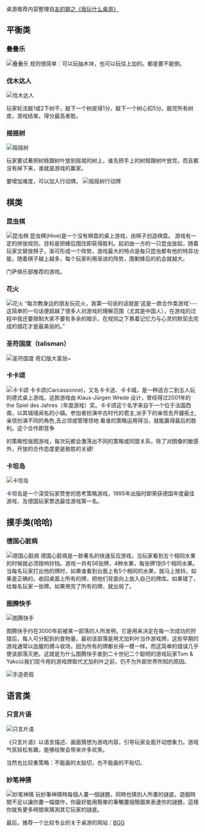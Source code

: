 桌游推荐内容整理自[友的聊之《我玩什么桌游》](http://ydlbk.com/ydl-312-gamefm/)

## 平衡类
### 叠叠乐
![叠叠乐](http://upload.wikimedia.org/wikipedia/commons/4/4d/Jenga237.jpg)
规则很简单：可以玩抽木块，也可以玩往上加的。都是要不能倒。

### 伐木达人
![伐木达人](http://imgsrc.baidu.com/forum/w%3D580/sign=3b35e8380a7b02080cc93fe952d8f25f/27749dcb39dbb6fd075525bb0924ab18962b374b.jpg)

玩家轮流敲1或2下树干，敲下一个树皮得1分，敲下一个树心扣5分。敲完所有树皮，游戏结束。得分最高者胜。

### 摇摇树
![摇摇树](http://imgsrc.baidu.com/forum/w%3D580/sign=f2c434c1f3d3572c66e29cd4ba136352/a6b81524ab18972b2c1263e2e7cd7b899e510a18.jpg)


玩家要试著把树枝跟树叶放到摇晃的树上，谁先把手上的树枝跟树叶放完，而且都没有掉下来，谁就是游戏的赢家。

要增加难度，可以加入行动牌。
![摇摇树行动牌](http://imgsrc.baidu.com/forum/w%3D580/sign=1c34c14a9922720e7bcee2f24bca0a3a/75e164f0f736afc36cf25b4db219ebc4b645124d.jpg)

## 棋类
### 昆虫棋
![昆虫棋](http://game.173zy.com/uploadimg/tinyfck/Image/kunchongqi/image007.gif)
昆虫棋(Hive)是一个没有棋盘的桌上游戏，由棋子创造棋盘。 游戏有一定的拼放规则，目标是把蜂后围住即获得胜利。起初由一方的一只昆虫放起，随着玩家交替放棋子，渐可形成一个阵势，游戏最大的特点是每只昆虫都有他的特异功能，随着棋子越上越多，每个玩家利用渐进的阵势，围剿蜂后的机会就越大。

门萨俱乐部推荐的游戏。

### 花火
![花火](http://img3.douban.com/view/note/large/public/p11939921.jpg)
“每次教身边的朋友玩花火，我第一句说的话就是‘这是一款合作类游戏’---这简单的一句话便超越了很多人对游戏的理解范围（尤其是中国人），在游戏的过程中我还要限制大家不要有多余的暗示，在规则之下靠着记忆力与心灵的默契去完成的烟花才是最美丽的。”

### 圣符国度（talisman）
![圣符国度](http://s7.sinaimg.cn/mw690/4afc527cgd4d07efc52b6&690)
奇幻版大富翁~
### 卡卡颂
![卡卡颂](http://h.hiphotos.baidu.com/baike/s%3D220/sign=abc62d2a349b033b2888fbd825cf3620/37d12f2eb9389b50302ed07c8535e5dde6116ece.jpg)
卡卡颂(Carcassonne)，又名卡卡送、卡卡城，是一种适合二到五人玩的德式桌上游戏。这款游戏由 Klaus-Jürgen Wrede 设计，曾经得过2001年的 the Spiel des Jahres（年度游戏）奖。卡卡颂这个名字来自于一个位于法国西南，以其城墙闻名的小镇。参加者扮演中古时代的君主,派手下的亲信去开疆拓土,亲信扮演不同的角色,去占领或管理领地.看谁的策略运用得当，就能赢得最后的胜利。这个合作即竞争

的策略性版图游戏，每次玩都会激荡出不同的策略或同盟关系，除了对图像的敏感外，开放的合作态度更是致胜的关键!

### 卡坦岛
![卡坦岛](http://e.hiphotos.baidu.com/baike/s%3D220/sign=adf1e6a1b6fd5266a32b3b169b199799/3812b31bb051f819aa22e900dab44aed2e73e771.jpg)

卡坦岛是一个深受玩家赞誉的思考策略游戏，1995年出版时即荣获德国年度最佳游戏、及德国玩家票选最佳游戏第一名。

## 摸手类(哈哈)
### 德国心脏病
![德国心脏病](http://b.hiphotos.baidu.com/baike/w%3D268/sign=8e6bbe069b504fc2a25fb703dddde7f0/d009b3de9c82d1586dfa6bbf800a19d8bc3e4247.jpg)
德国心脏病是一款著名的快速反应游戏，当玩家看到五个相同水果的时候就必须按响铃铛。游戏一共有56张牌，4种水果，每张牌1到5个相同水果。当每名玩家打出他的牌时，如果谁看到台面上有5个相同的水果，就马上按铃。如果是正确的，收回桌面上所有的牌，把他们背面向上放入自己的牌库。如果错了，给每名玩家一张牌。如果用完了所有的牌，就出局了。

### 图腾快手
![图腾快手](http://img03.taobaocdn.com/imgextra/i3/2237004168/TB2HeTkbXXXXXaOXXXXXXXXXXXX_!!2237004168.jpg_.webp)

图腾快手约在3000年前被某一部落的人所发明，它是用来决定在每一次成功的狩猎后，每人可分配到的食物量。最初该部落是用尤加利叶当作游戏牌，这些早期的游戏通常以血腥的搏斗收场，因为所有的牌都长得一模一样。而这简单的错误几乎使该部落灭绝。这就是为什么图腾快手直到二十世纪二个聪明的游戏玩家Tom & Yako以我们现今用的游戏牌取代尤加利叶之前，仍不为外部世界所知的原因。

![手造奇观](http://gd1.alicdn.com/imgextra/i1/52872504/TB2gqyWXVXXXXaiXXXXXXXXXXXX_!!52872504.jpg)

## 语言类
### 只言片语
![只言片语](http://img04.taobaocdn.com/imgextra/i4/2237004168/TB2Btt3aFXXXXbeXpXXXXXXXXXX_!!2237004168.jpg_.webp)

《只言片语》以语言描述、画面猜想为游戏内容，引导玩家全面开动想象力。游戏气氛轻松有趣，能够给聚会带来许多欢笑。

当然也比较重策略：不能画的太贴切，也不能画的不贴切。

### 妙笔神猜
![妙笔神猜](http://gd1.alicdn.com/bao/uploaded/i1/TB1tiQ1HpXXXXbbXXXXXXXXXXXX_!!0-item_pic.jpg_400x400.jpg_.webp)
玩妙筆神猜時每個人畫一個謎題，同時也猜別人所畫的謎底，遊戲時間不足以讓你畫一幅傑作，你最好能用簡單的筆觸畫個簡圖來表達你的謎題，這樣你就有更多時間來猜測其它玩家的謎底。 

最后，推荐一个比较专业的关于桌游的网站：[BGG](https://boardgamegeek.com/)
